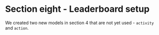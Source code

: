 # Section eight - Leaderboard setup
We created two new models in section 4 that are not yet used - `activity` and `action`. 